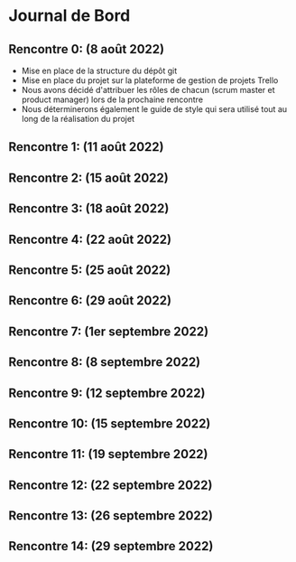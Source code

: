 # Journal de Bord

## Rencontre 0: (8 août 2022)
- Mise en place de la structure du dépôt git
- Mise en place du projet sur la plateforme de gestion de projets Trello
- Nous avons décidé d'attribuer les rôles de chacun (scrum master et product manager) lors de la prochaine rencontre
- Nous déterminerons également le guide de style qui sera utilisé tout au long de la réalisation du projet

## Rencontre 1: (11 août 2022)
## Rencontre 2: (15 août 2022)
## Rencontre 3: (18 août 2022)
## Rencontre 4: (22 août 2022)
## Rencontre 5: (25 août 2022)
## Rencontre 6: (29 août 2022)
## Rencontre 7: (1er septembre 2022)
## Rencontre 8: (8 septembre 2022)
## Rencontre 9: (12 septembre 2022)
## Rencontre 10: (15 septembre 2022)
## Rencontre 11: (19 septembre 2022)
## Rencontre 12: (22 septembre 2022)
## Rencontre 13: (26 septembre 2022)
## Rencontre 14: (29 septembre 2022)